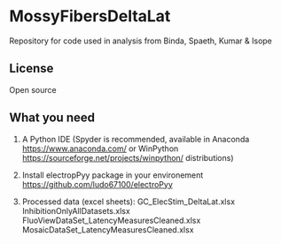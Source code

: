 # MossyFibersDeltaLat
Repository for code used in analysis from Binda, Spaeth, Kumar &amp; Isope

## License 
Open source 

## What you need
1. A Python IDE (Spyder is recommended, available in Anaconda https://www.anaconda.com/ or WinPython https://sourceforge.net/projects/winpython/ distributions)  

2. Install electropPyy package in your environement https://github.com/ludo67100/electroPyy

3. Processed data (excel sheets): 
  GC_ElecStim_DeltaLat.xlsx
  InhibitionOnlyAllDatasets.xlsx
  FluoViewDataSet_LatencyMeasuresCleaned.xlsx
  MosaicDataSet_LatencyMeasuresCleaned.xlsx
